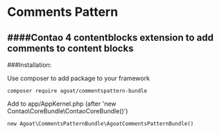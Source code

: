 # Comments Pattern
####Contao 4 contentblocks extension to add comments to content blocks
---

###Installation:

Use composer to add package to your framework
```
composer require agoat/commentspattern-bundle
```

Add to app/AppKernel.php (after 'new Contao\CoreBundle\ContaoCoreBundle()')
```
new Agoat\CommentsPatternBundle\AgoatCommentsPatternBundle()
```
